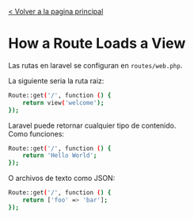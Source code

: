 [< Volver a la pagina principal](/docs/readme.md)

# How a Route Loads a View

Las rutas en laravel se configuran en `routes/web.php`.

La siguiente seria la ruta raiz:

```bash
Route::get('/', function () {
    return view('welcome');
});
```

Laravel puede retornar cualquier tipo de contenido. <br/>
Como funciones:

```bash
Route::get('/', function () {
    return 'Hello World';
});
```

O archivos de texto como JSON:

```bash
Route::get('/', function () {
    return ['foo' => 'bar'];
});
```